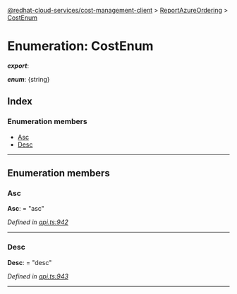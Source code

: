 [@redhat-cloud-services/cost-management-client](../README.md) > [ReportAzureOrdering](../modules/reportazureordering.md) > [CostEnum](../enums/reportazureordering.costenum.md)

# Enumeration: CostEnum

*__export__*: 

*__enum__*: {string}

## Index

### Enumeration members

* [Asc](reportazureordering.costenum.md#asc)
* [Desc](reportazureordering.costenum.md#desc)

---

## Enumeration members

<a id="asc"></a>

###  Asc

**Asc**:  = "asc"

*Defined in [api.ts:942](https://github.com/RedHatInsights/javascript-clients/blob/master/packages/cost-management/api.ts#L942)*

___
<a id="desc"></a>

###  Desc

**Desc**:  = "desc"

*Defined in [api.ts:943](https://github.com/RedHatInsights/javascript-clients/blob/master/packages/cost-management/api.ts#L943)*

___

